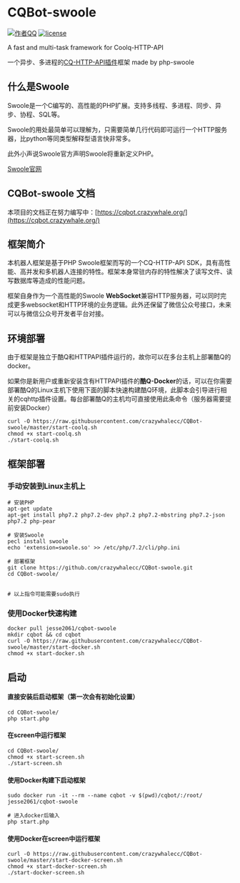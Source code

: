 # CQBot-swoole


[![作者QQ](https://img.shields.io/badge/作者QQ-627577391-orange.svg)]()
[![license](https://img.shields.io/badge/license-MIT-blue.svg)]()


A fast and multi-task framework for Coolq-HTTP-API

一个异步、多进程的[CQ-HTTP-API插件](https://cqhttp.cc/)框架 made by php-swoole

## 什么是Swoole
Swoole是一个C编写的、高性能的PHP扩展。支持多线程、多进程、同步、异步、协程、SQL等。

Swoole的用处最简单可以理解为，只需要简单几行代码即可运行一个HTTP服务器，比python等同类型解释型语言快非常多。

此外小声说Swoole官方声明Swoole将重新定义PHP。

[Swoole官网](https://www.swoole.com/)


## CQBot-swoole 文档
本项目的文档正在努力编写中：[https://cqbot.crazywhale.org/](https://cqbot.crazywhale.org/)


## 框架简介
本机器人框架是基于PHP Swoole框架而写的一个CQ-HTTP-API SDK，具有高性能、高并发和多机器人连接的特性。框架本身常驻内存的特性解决了读写文件、读写数据库等造成的性能问题。

框架自身作为一个高性能的Swoole **WebSocket**兼容HTTP服务器，可以同时完成更多websocket和HTTP环境的业务逻辑。此外还保留了微信公众号接口，未来可以与微信公众号开发者平台对接。


## 环境部署
由于框架是独立于酷Q和HTTPAPI插件运行的，故你可以在多台主机上部署酷Q的docker。

如果你是新用户或重新安装含有HTTPAPI插件的**酷Q-Docker**的话，可以在你需要部署酷Q的Linux主机下使用下面的脚本快速构建酷Q环境，此脚本会引导进行相关的cqhttp插件设置。每台部署酷Q的主机均可直接使用此条命令（服务器需要提前安装Docker）

```shell
curl -O https://raw.githubusercontent.com/crazywhalecc/CQBot-swoole/master/start-coolq.sh
chmod +x start-coolq.sh
./start-coolq.sh
```



## 框架部署
### 手动安装到Linux主机上
``` shell
# 安装PHP
apt-get update
apt-get install php7.2 php7.2-dev php7.2 php7.2-mbstring php7.2-json php7.2 php-pear

# 安装Swoole
pecl install swoole
echo 'extension=swoole.so' >> /etc/php/7.2/cli/php.ini

# 部署框架
git clone https://github.com/crazywhalecc/CQBot-swoole.git
cd CQBot-swoole/


# 以上指令可能需要sudo执行
```


### 使用Docker快速构建
``` shell
docker pull jesse2061/cqbot-swoole
mkdir cqbot && cd cqbot
curl -O https://raw.githubusercontent.com/crazywhalecc/CQBot-swoole/master/start-docker.sh
chmod +x start-docker.sh
```


## 启动
#### 直接安装后启动框架（第一次会有初始化设置）

```shell
cd CQBot-swoole/
php start.php
```

#### 在screen中运行框架

```shell
cd CQBot-swoole/
chmod +x start-screen.sh
./start-screen.sh
```

#### 使用Docker构建下启动框架

```shell
sudo docker run -it --rm --name cqbot -v $(pwd)/cqbot/:/root/ jesse2061/cqbot-swoole

# 进入docker后输入
php start.php
```

#### 使用Docker在screen中运行框架

```shell
curl -O https://raw.githubusercontent.com/crazywhalecc/CQBot-swoole/master/start-docker-screen.sh
chmod +x start-docker-screen.sh
./start-docker-screen.sh
```
